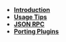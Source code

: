 - [**Introduction**](/)
- [**Usage Tips**](/usage-tips.md)
- [**JSON RPC**](/json-rpc.md)
- [**Porting Plugins**](/port-plugins.md)
